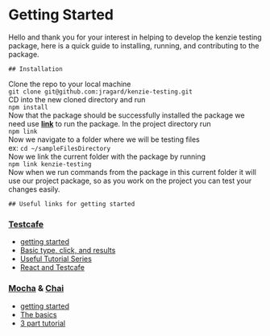 # Getting Started
Hello and thank you for your interest in helping to develop the kenzie testing package, here is a quick guide to installing, running, and contributing to the package.

    ## Installation
Clone the repo to your local machine\
`git clone git@github.com:jragard/kenzie-testing.git`\
CD into the new cloned directory and run\
`npm install`\
Now that the package should be successfully installed  the package we need use **[link](https://medium.com/dailyjs/how-to-use-npm-link-7375b6219557)** to run the package. In the project directory run\
`npm link`\
Now we navigate to a folder where we will be testing files\
ex: `cd ~/sampleFilesDirectory`\
Now we link the current folder with the package by running\
`npm link kenzie-testing`\
Now when we run commands from the package in this current folder it will use our project package, so as you work on the project you can test your changes easily.



    ## Useful links for getting started
### [Testcafe](https://devexpress.github.io/testcafe/)
* [getting started](https://devexpress.github.io/testcafe/documentation/getting-started/)
* [Basic type, click, and results](https://www.sitepoint.com/testcafe-easier-end-end-web-app-testing-node-js/)
* [Useful Tutorial Series](https://documentation.platform-os.com/tutorials/qa/writing-testcafe-test)
* [React and Testcafe](https://hackernoon.com/e2e-testing-react-applications-with-testcafe-8edb605ec66c)

### [Mocha](https://github.com/mochajs/mocha) & [Chai](https://github.com/chaijs/chai)
* [getting started](https://mochajs.org/#getting-started)
* [The basics](https://codeburst.io/javascript-unit-testing-using-mocha-and-chai-1d97d9f18e71)
* [3 part tutorial](https://www.dyclassroom.com/mocha-chai/mocha-chai-introduction)